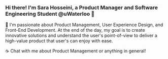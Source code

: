 ### Hi there! I'm Sara Hosseini, a Product Manager and Software Engineering Student @uWaterloo :wave:

:seedling: I'm passionate about Product Management, User Experience Design, and Front-End Development. At the end of the day, my goal is to create innovative solutions and understand the user's point-of-view to deliver a high-value product that user's can enjoy with ease.


:coffee: Chat with me about Product Management or anything in general!
